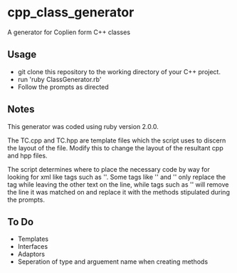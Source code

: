 # cpp_class_generator
A generator for Coplien form C++ classes

## Usage
* git clone this repository to the working directory of your C++ project.
* run 'ruby ClassGenerator.rb'
* Follow the prompts as directed

## Notes
This generator was coded using ruby version 2.0.0. 

The TC.cpp and TC.hpp are template files which the script uses to discern the layout of the file. Modify this to change the layout of the resultant cpp and hpp files. 

The script determines where to place the necessary code by way for looking for xml like tags such as '<classname>'. Some tags like '<classname>' and '<args>' only replace the tag while leaving the other text on the line, while tags such as '<methods>' will remove the line it was matched on and replace it with the methods stipulated during the prompts.

## To Do
* Templates
* Interfaces
* Adaptors
* Seperation of type and arguement name when creating methods 
